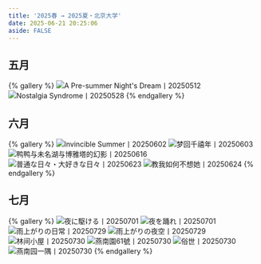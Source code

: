 ```yaml
---
title: '2025春 → 2025夏・北京大学'
date: 2025-06-21 20:25:06
aside: FALSE
---
```

## 五月
{% gallery %}
![A Pre-summer Night's Dream丨20250512](https://s2.loli.net/2025/06/22/fVSnCqzAGPXcWrE.jpg)![Nostalgia Syndrome丨20250528](https://s2.loli.net/2025/06/22/nKaVtGp6PoxIJlr.jpg)
{% endgallery %}

## 六月
{% gallery %}
![Invincible Summer丨20250602](https://s2.loli.net/2025/06/22/D89KjZxhpSCFHRG.jpg)
![梦回千禧年丨20250603](https://s2.loli.net/2025/06/22/7XAishkmvrfjwIg.jpg)
![鸭鸭与未名湖与博雅塔的幻影丨20250616](https://s2.loli.net/2025/06/22/AJeoXdtYjpREksU.jpg)
![普通な日々・大好きな日々丨20250623](https://s2.loli.net/2025/06/24/Dft3CvOVQq7jxJU.jpg)
![教我如何不想她丨20250624](https://s2.loli.net/2025/06/24/CoG7axYlf9gqQyV.jpg)
{% endgallery %}

## 七月
{% gallery %}
![夜に駆ける丨20250701](https://s2.loli.net/2025/07/30/3koafQbET4Sh5L1.jpg)
![夜を踊れ丨20250701](https://s2.loli.net/2025/07/30/pa39DRQsEOT4WLB.jpg)
![雨上がりの日常丨20250729](https://s2.loli.net/2025/07/30/WdnYJjxO61CBTyU.jpg)
![雨上がりの夜空丨20250729](https://s2.loli.net/2025/07/30/es7WFfGoyN3rRku.jpg)
![林间小屋丨20250730](https://s2.loli.net/2025/07/30/629gXKZdCw4etOP.jpg)
![燕南園61號丨20250730](https://s2.loli.net/2025/07/30/BQdshpev2gykujx.jpg)
![俗世丨20250730](https://s2.loli.net/2025/07/30/5W4JCHDXx2AlQpa.jpg)
![燕南园一隅丨20250730](https://s2.loli.net/2025/07/30/yBm4cn1O6DFrhd7.jpg)
{% endgallery %}
